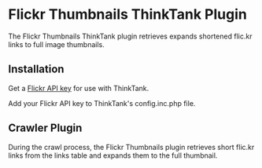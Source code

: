 Flickr Thumbnails ThinkTank Plugin
==================================

The Flickr Thumbnails ThinkTank plugin retrieves expands shortened flic.kr links to full image thumbnails.

Installation
------------

Get a [Flickr API key](http://www.flickr.com/services/api/misc.api_keys.html) for use with ThinkTank.

Add your Flickr API key to ThinkTank's config.inc.php file.

Crawler Plugin
--------------

During the crawl process, the Flickr Thumbnails plugin retrieves short flic.kr links from the links table and expands them to the full thumbnail.